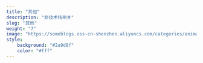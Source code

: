 ```yaml
---
title: "其他"
description: "非技术栈相关"
slug: "其他"
weight: "7"
image: "https://someblogs.oss-cn-shenzhen.aliyuncs.com/categories/animal5.jpeg"
style:
    background: "#2a9d8f"
    color: "#fff"
---
```

